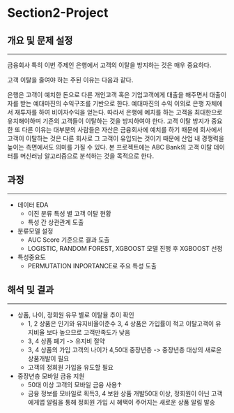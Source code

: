 # Section2-Project

## 개요 및 문제 설정

---

금융회사 특히 이번 주제인 은행에서 고객의 이탈을 방지하는 것은 매우 중요하다.

고객 이탈을 줄여야 하는 주된 이유는 다음과 같다.

은행은 고객이 예치한 돈으로 다른 개인고객 혹은 기업고객에게 대출을 해주면서 대출이자를 받는 예대마진의 수익구조를 기반으로 한다.
예대마진의 수익 이외로 은행 자체에서 재투자를 하여 비이자수익을 얻는다.
따라서 은행에 예치를 하는 고객을 최대한으로 유치해야하며 기존의 고객들이 이탈하는 것을 방지하여야 한다.
고객 이탈 방지가 중요한 또 다른 이유는 대부분의 사람들은 자산은 금융회사에 예치를 하기 때문에 회사에서 고객이 이탈하는 것은 다른 회사로 그 고객이 유입되는 것이기 때문에 산업 내 경쟁력을 높이는 측면에서도 의미를 가질 수 있다.
본 프로젝트에는 ABC Bank의 고객 이탈 데이터를 머신러닝 알고리즘으로 분석하는 것을 목적으로 한다.

## 과정

---

- 데이터 EDA
  - 이진 분류 특성 별 고객 이탈 현황
  - 특성 간 상관관계 도출
- 분류모델 설정
  - AUC Score 기준으로 결과 도출
  - LOGISTIC, RANDOM FOREST, XGBOOST 모델 진행 후 XGBOOST 선정
- 특성중요도
  - PERMUTATION INPORTANCE로 주요 특성 도출
  
## 해석 및 결과

---

- 상품, 나이, 정회원 유무 별로 이탈율 추이 확인
  - 1, 2 상품은 인기와 유지비율이준수 3, 4 상품은 가입률이 적고 이탈고객이 유지비율 보다 높으므로 고객만족도가 낮음
  - 3, 4 상품 폐기 -> 유지비 절약
  - 3, 4 상품의 가입 고객의 나이가 4,50대 중장년층 -> 중장년층 대상의 새로운 상품개발이 필요
  - 고객의 정회원 가입을 유도할 필요
- 중장년층 모바일 금융 지원
  - 50대 이상 고객의 모바일 금융 사용↑
  - 금융 정보를 모바일로 획득3, 4 보완 상품 개발50대 이상, 정회원이 아닌 고객에게앱 알림을 통해 정회원 가입 시 혜택이 주어지는 새로운 상품 알림 발송
